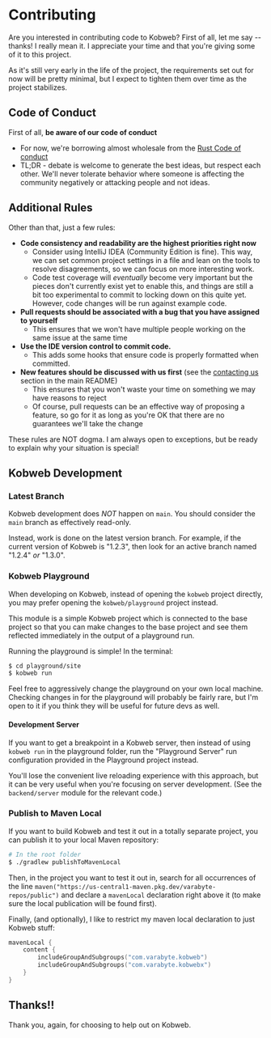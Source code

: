 # Contributing

Are you interested in contributing code to Kobweb? First of all, let me say -- thanks! I really mean it. I appreciate
your time and that you're giving some of it to this project.

As it's still very early in the life of the project, the requirements set out for now will be pretty minimal, but I
expect to tighten them over time as the project stabilizes.

## Code of Conduct

First of all, **be aware of our code of conduct**

* For now, we're borrowing almost wholesale from the
  [Rust Code of conduct](https://www.rust-lang.org/policies/code-of-conduct)
* TL;DR - debate is welcome to generate the best ideas, but respect each other. We'll never tolerate behavior where
  someone is affecting the community negatively or attacking people and not ideas.

## Additional Rules

Other than that, just a few rules:

* **Code consistency and readability are the highest priorities right now**
    * Consider using IntelliJ IDEA (Community Edition is fine). This way, we can set common project settings in a file
      and lean on the tools to resolve disagreements, so we can focus on more interesting work.
    * Code test coverage will _eventually_ become very important but the pieces don't currently exist yet to enable
      this, and things are still a bit too experimental to commit to locking down on this quite yet. However, code
      changes will be run against example code.
* **Pull requests should be associated with a bug that you have assigned to yourself**
    * This ensures that we won't have multiple people working on the same issue at the same time
* **Use the IDE version control to commit code.**
    * This adds some hooks that ensure code is properly formatted when committed.
* **New features should be discussed with us first** (see the
  [contacting us](https://github.com/varabyte/kobweb#connecting-with-us) section in the main README)
    * This ensures that you won't waste your time on something we may have reasons to reject
    * Of course, pull requests can be an effective way of proposing a feature, so go for it as long as you're OK that
      there are no guarantees we'll take the change

These rules are NOT dogma. I am always open to exceptions, but be ready to explain why your situation is special!

## Kobweb Development

### Latest Branch

Kobweb development does *NOT* happen on `main`. You should consider the `main` branch as effectively read-only.

Instead, work is done on the latest version branch. For example, if the current version of Kobweb is "1.2.3", then look
for an active branch named "1.2.4" *or* "1.3.0".

### Kobweb Playground

When developing on Kobweb, instead of opening the `kobweb` project directly, you may prefer opening the
`kobweb/playground` project instead.

This module is a simple Kobweb project which is connected to the base project so that you can make changes to the base
project and see them reflected immediately in the output of a playground run.

Running the playground is simple! In the terminal:

```bash
$ cd playground/site
$ kobweb run
```

Feel free to aggressively change the playground on your own local machine. Checking changes in for the playground will
probably be fairly rare, but I'm open to it if you think they will be useful for future devs as well.

#### Development Server

If you want to get a breakpoint in a Kobweb server, then instead of using `kobweb run` in the playground folder,
run the "Playground Server" run configuration provided in the Playground project instead.

You'll lose the convenient live reloading experience with this approach, but it can be very useful when you're focusing
on server development. (See the `backend/server` module for the relevant code.)

### Publish to Maven Local

If you want to build Kobweb and test it out in a totally separate project, you can publish it to your local Maven
repository:

```bash
# In the root folder
$ ./gradlew publishToMavenLocal
```

Then, in the project you want to test it out in, search for all occurrences of the line
`maven("https://us-central1-maven.pkg.dev/varabyte-repos/public")` and declare a `mavenLocal` declaration right above it
(to make sure the local publication will be found first).

Finally, (and optionally), I like to restrict my maven local declaration to just Kobweb stuff:

```kotlin
mavenLocal {
    content {
        includeGroupAndSubgroups("com.varabyte.kobweb")
        includeGroupAndSubgroups("com.varabyte.kobwebx")
    }
}
```

## Thanks!!

Thank you, again, for choosing to help out on Kobweb.
